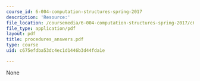 ```yaml
---
course_id: 6-004-computation-structures-spring-2017
description: 'Resource:'
file_location: /coursemedia/6-004-computation-structures-spring-2017/c675efdba53dc4ec1d1446b3d44fda1e_procedures_answers.pdf
file_type: application/pdf
layout: pdf
title: procedures_answers.pdf
type: course
uid: c675efdba53dc4ec1d1446b3d44fda1e

---
```

None